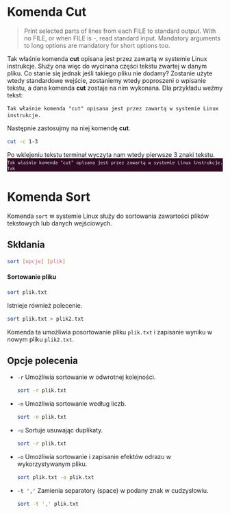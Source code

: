 
# Komenda Cut
>Print selected parts of lines from each FILE to standard output.
>With no FILE, or when FILE is -, read standard input.
>Mandatory arguments to long options are mandatory for short
 options too.

Tak właśnie komenda **cut** opisana jest przez zawartą w systemie Linux instrukcje. Służy ona więc do wycinana części tekstu zwartej w danym pliku. Co stanie się jednak jeśli takiego pliku nie dodamy? Zostanie użyte wtedy standardowe wejście, zostaniemy wtedy poproszeni o wpisanie tekstu, a dana komenda **cut** zostaje na nim wykonana. Dla przykładu weźmy tekst:
```
Tak właśnie komenda "cut" opisana jest przez zawartą w systemie Linux instrukcje.
```
Następnie zastosujmy na niej komendę **cut**.
```bash
cut -c 1-3
```
Po wklejeniu tekstu terminał wyczyta nam wtedy pierwsze 3 znaki tekstu.
![Zdjęcie](https://github.com/ManiekDus/Komendy-Linux-Cut-Sort/blob/main/file.png)

##


# Komenda Sort 

Komenda `sort` w systemie Linux służy do sortowania zawartości plików tekstowych lub danych wejściowych.

## Skłdania

```bash
sort [opcje] [plik]
```

#### Sortowanie pliku 

```bash
sort plik.txt
```
Istnieje również polecenie.

```bash
sort plik.txt > plik2.txt
```

Komenda ta umożliwia posortowanie pliku `plik.txt` i zapisanie wyniku w nowym pliku `plik2.txt`.

## Opcje polecenia
- `-r` Umożliwia sortowanie w odwrotnej kolejności.
    ```bash 
    sort -r plik.txt
    ```
- `-n` Umożliwia sortowanie według liczb.
    ```bash 
    sort -n plik.txt
    ```
- `-u` Sortuje usuwając duplikaty.
    ```bash 
    sort -r plik.txt
    ```
- `-o` Umożliwia sortowanie i zapisanie efektów odrazu w wykorzystywanym pliku.
    ```bash 
    sort plik.txt -o plik.txt
    ```
- `-t ','` Zamienia separatory (space) w podany znak w cudzysłowiu.
    ```bash 
    sort -t ',' plik.txt
    ```
